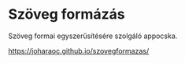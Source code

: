 # Szöveg formázás
Szöveg formai egyszerűsítésére szolgáló appocska.

https://joharaoc.github.io/szovegformazas/
